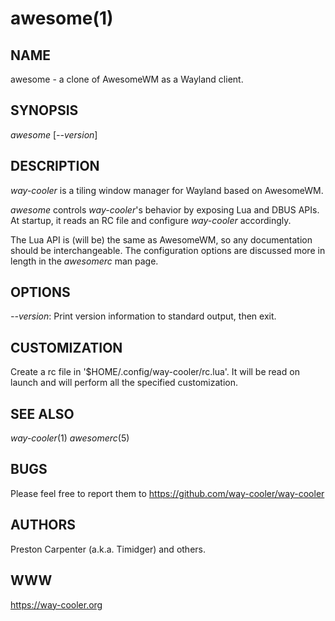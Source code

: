 awesome(1)
==========

NAME
----

awesome - a clone of AwesomeWM as a Wayland client.

SYNOPSIS
--------

*awesome* [*--version*]

DESCRIPTION
-----------

*way-cooler* is a tiling window manager for Wayland based on AwesomeWM.

*awesome* controls *way-cooler*'s behavior by exposing Lua and DBUS APIs. At startup, it reads an RC file and configure *way-cooler* accordingly.

The Lua API is (will be) the same as AwesomeWM, so any documentation should be interchangeable. The configuration options are discussed more in length in the *awesomerc* man page.

OPTIONS
-------
*--version*:
    Print version information to standard output, then exit.

CUSTOMIZATION
-------------
Create a rc file in '$HOME/.config/way-cooler/rc.lua'. It will be read on launch and will perform all the specified customization.

SEE ALSO
--------
*way-cooler*(1) *awesomerc*(5)

BUGS
----
Please feel free to report them to https://github.com/way-cooler/way-cooler

AUTHORS
-------
Preston Carpenter (a.k.a. Timidger) and others.

WWW
---
https://way-cooler.org

